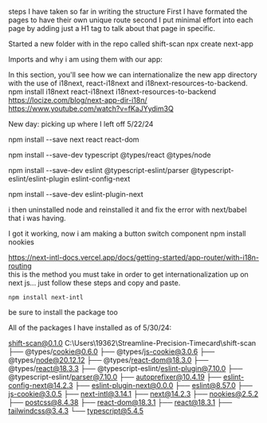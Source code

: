 steps I have taken so far in writing the structure
First I have formated the pages to have their own unique route
second I put minimal effort into each page by adding just a H1 tag
to talk about that page in specific. 

Started a new folder with in the repo called shift-scan
 npx create next-app


Imports and why i am using them with our app:

In this section, you'll see how we can internationalize the new app directory with the use of i18next, react-i18next and i18next-resources-to-backend.
npm install i18next react-i18next i18next-resources-to-backend
https://locize.com/blog/next-app-dir-i18n/
https://www.youtube.com/watch?v=fKaJYydim3Q



New day: picking up where I left off 5/22/24

npm install --save next react react-dom

npm install --save-dev typescript @types/react @types/node

npm install --save-dev eslint @typescript-eslint/parser @typescript-eslint/eslint-plugin eslint-config-next

npm install --save-dev eslint-plugin-next

i then uninstalled node and reinstalled it and fix the error with next/babel that i was having.

I got it working, now i am making a button switch component
npm install nookies

https://next-intl-docs.vercel.app/docs/getting-started/app-router/with-i18n-routing  
this is the method you must take in order to get internationalization up on next js... just follow these steps and copy and paste. 
```
npm install next-intl
```
be sure to install the package too


All of the packages I have installed as of 5/30/24: 

shift-scan@0.1.0 C:\Users\19362\Streamline-Precision-Timecard\shift-scan
├── @types/cookie@0.6.0
├── @types/js-cookie@3.0.6
├── @types/node@20.12.12
├── @types/react-dom@18.3.0
├── @types/react@18.3.3
├── @typescript-eslint/eslint-plugin@7.10.0
├── @typescript-eslint/parser@7.10.0
├── autoprefixer@10.4.19
├── eslint-config-next@14.2.3
├── eslint-plugin-next@0.0.0
├── eslint@8.57.0
├── js-cookie@3.0.5
├── next-intl@3.14.1
├── next@14.2.3
├── nookies@2.5.2
├── postcss@8.4.38
├── react-dom@18.3.1
├── react@18.3.1
├── tailwindcss@3.4.3
└── typescript@5.4.5

